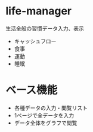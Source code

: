 # life-manager

生活全般の習慣データ入力、表示


+ キャッシュフロー
+ 食事
+ 運動
+ 睡眠


# ベース機能

+ 各種データの入力・閲覧リスト
+ 1ページで全データを入力
+ データ全体をグラフで閲覧
